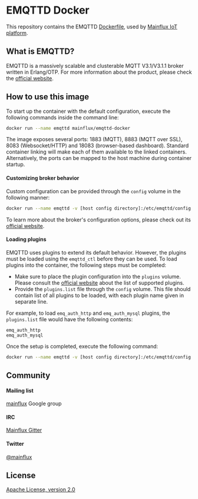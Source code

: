 # EMQTTD Docker
This repository contains the EMQTTD [Dockerfile](src/Dockerfile), used by [Mainflux IoT
platform][mainflux].

## What is EMQTTD?
EMQTTD is a massively scalable and clusterable MQTT V3.1/V3.1.1 broker written in Erlang/OTP. For
more information about the product, please check the [official website][emqttd-official].

## How to use this image
To start up the container with the default configuration, execute the following commands inside the
command line:

```bash
docker run --name emqttd mainflux/emqttd-docker
```

The image exposes several ports: 1883 (MQTT), 8883 (MQTT over SSL), 8083 (Websocket/HTTP) and 18083
(browser-based dashboard). Standard container linking will make each of them available to the linked
containers. Alternatively, the ports can be mapped to the host machine during container startup.

#### Customizing broker behavior
Custom configuration can be provided through the `config` volume in the following manner:

```bash
docker run --name emqttd -v [host config directory]:/etc/emqttd/config mainflux/emqttd-docker
```

To learn more about the broker's configuration options, please check out its [official
website][emqttd-config].

#### Loading plugins
EMQTTD uses plugins to extend its default behavior. However, the plugins must be loaded using the
`emqttd_ctl` before they can be used. To load plugins into the container, the following steps must
be completed:

- Make sure to place the plugin configuration into the `plugins` volume. Please consult the
  [official website][emqttd-config] about the list of supported plugins.
- Provide the `plugins.list` file through the `config` volume. This file should contain list of all
  plugins to be loaded, with each plugin name given in separate line.

For example, to load `emq_auth_http` and `emq_auth_mysql` plugins, the `plugins.list` file
would have the following contents:

```
emq_auth_http
emq_auth_mysql
```

Once the setup is completed, execute the following command:

```bash
docker run --name emqttd -v [host config directory]:/etc/emqttd/config -v [host plugins directory]:/etc/emqttd/plugins mainflux/emqttd-docker
```

## Community
#### Mailing list
[mainflux][mainflux-google] Google group

#### IRC
[Mainflux Gitter][mainflux-gitter]

#### Twitter
[@mainflux][mainflux-twitter]

## License
[Apache License, version 2.0](LICENSE)

[emqttd-official]: http://emqtt.io
[emqttd-config]: http://emqtt.io/docs/v2/config.html
[mainflux]: https://github.com/Mainflux/mainflux
[mainflux-google]: https://groups.google.com/forum/#!forum/mainflux
[mainflux-gitter]: https://gitter.im/Mainflux/mainflux?utm_source=badge&utm_medium=badge&utm_campaign=pr-badge&utm_content=badge
[mainflux-twitter]: https://twitter.com/mainflux
